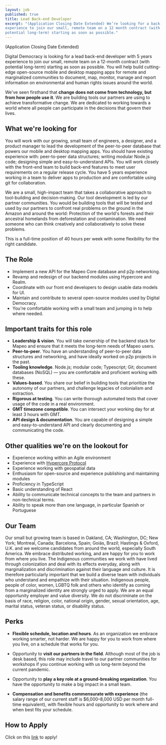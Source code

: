 ```yaml
---
layout: job
published: true
title: Lead Back-end Developer 
excerpt: "(Application Closing Date Extended) We’re looking for a back-end developer with 5+ years
experience to join our small, remote team on a 12 month contract (with
potential long-term) starting as soon as possible."
---
```

(Application Closing Date Extended)

Digital Democracy is looking for a lead back-end developer with 5 years experience to join our small, remote team on a 12-month contract (with potential long-term) starting as soon as possible. You will help build cutting-edge open-source mobile and desktop mapping apps for remote and marginalized communities to document, map, monitor, manage and report information on environmental and human rights issues around the world.

We&#39;ve seen firsthand that **change does not come from technology, but from how people use it**. We are building tools our partners are using to achieve transformative change. We are dedicated to working towards a world where all people can participate in the decisions that govern their lives.

## What we&#39;re looking for

You will work with our growing, small team of engineers, a designer, and a product manager to lead the development of the peer-to-peer database that powers our mobile and desktop mapping apps. You should have existing experience with: peer-to-peer data structures; writing modular Node.js code; designing simple and easy-to-understand APIs. You will work closely with the front-end team to build back-end features to meet user requirements on a regular release cycle. You have 5 years experience working in a team to deliver apps to production and are comfortable using git for collaboration.

We are a small, high-impact team that takes a collaborative approach to tool-building and decision-making. Our tool development is led by our partner communities. You would be building tools that will be tested and used by our partners to confront real problems on the ground in the Amazon and around the world: Protection of the world&#39;s forests and their ancestral homelands from deforestation and contamination. We need someone who can think creatively and collaboratively to solve these problems.

This is a full-time position of 40 hours per week with some flexibility for the right candidate.

## The Role

- Implement a new API for the Mapeo Core database and p2p networking.
- Revamp and redesign of our backend modules using Hypercore and Realm.
- Coordinate with our front end developers to design usable data models for UI.
- Maintain and contribute to several open-source modules used by Digital Democracy.
- You&#39;re comfortable working with a small team and jumping in to help where needed.

## Important traits for this role

- **Leadership &amp; vision**. You will take ownership of the backend stack for Mapeo and ensure that it meets the long-term needs of Mapeo users.
- **Peer-to-peer**. You have an understanding of peer-to-peer data structures and networking, and have ideally worked on p2p projects in the past.
- **Tooling knowledge**. Node.js; modular code; Typescript; Git; document databases (NoSQL) — you are comfortable and proficient working with these.
- **Values-based**. You share our belief in building tools that prioritize the autonomy of our partners, and challenge legacies of colonialism and extraction.
- **Rigorous at testing**. You can write thorough automated tests that cover usage of the code in a real environment.
- **GMT timezone compatible**. You can intersect your working day for at least 3 hours with GMT.
- **API design &amp; documentation**. You are capable of designing a simple and easy-to-understand API and clearly documenting and communicating the code.

## Other qualities we&#39;re on the lookout for

- Experience working within an Agile environment
- Experience with [Hypercore Protocol](https://hypercore-protocol.org/)
- Experience working with geospatial data
- Enthusiasm for open-source and experience publishing and maintaining modules
- Proficiency in TypeScript
- Basic understanding of React
- Ability to communicate technical concepts to the team and partners in non-technical terms.
- Ability to speak more than one language, in particular Spanish or Portuguese

## Our Team

Our small but growing team is based in Oakland, CA; Washington, DC; New York; Montreal, Canada; Barcelona, Spain; Goiás, Brazil; Hastings &amp; Oxford, U.K. and we welcome candidates from around the world, especially South America. We embrace distributed working, and are happy for you to work from where you live. The Indigenous communities we work with have lived through colonization and deal with its effects everyday, along with marginalization and discrimination against their language and culture. It is therefore particularly important that we build a diverse team with individuals who understand and empathize with their situation. Indigenous people, people of color, women, LGBTQ folk and others who identify as coming from a marginalized identity are strongly urged to apply. We are an equal opportunity employer and value diversity. We do not discriminate on the basis of race, religion, color, national origin, gender, sexual orientation, age, marital status, veteran status, or disability status.

## Perks

- **Flexible schedule, location and hours**. As an organization we embrace working smarter, not harder. We are happy for you to work from where you live, on a schedule that works for you.

- Opportunity to **visit our partners in the field**. Although most of the job is desk based, this role may include travel to our partner communities for workshops if you continue working with us long-term beyond the current pandemic.

- Opportunity to **play a key role at a ground-breaking organization**. You have the opportunity to make a big impact in a small team.

- **Compensation and benefits commensurate with experience** (the salary range of our current staff is $6,000–8,000 USD per month full-time equivalent), with flexible hours and opportunity to work where and when best fits your schedule.

## How to Apply

Click on this [link](https://apply.workable.com/digidem/j/5ADA0BFC9D/) to apply!

